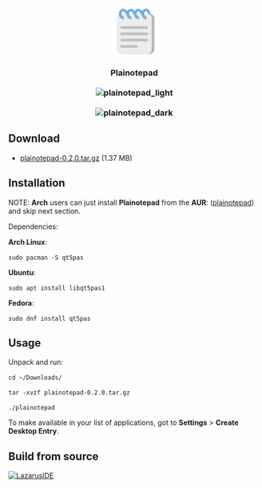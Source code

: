<h3 align="center">
    <img src="icons/plainotepad.svg" height="96" alt="plainotepad_icon"/>
    <br><br>
    Plainotepad
    <br><br>
    <img src="https://helltar.com/projects/plainotepad/screenshots/screenshot_23112022_083044.png" alt="plainotepad_light"/>
    <br><br>
    <img src="https://helltar.com/projects/plainotepad/screenshots/screenshot_23112022_083008.png" alt="plainotepad_dark"/>
</h3>


Download
--------

- [plainotepad-0.2.0.tar.gz](https://github.com/Helltar/plainotepad/releases/download/0.2.0/plainotepad-0.2.0.tar.gz) (1.37 MB)
 
Installation
------------

NOTE: **Arch** users can just install **Plainotepad** from the **AUR**: ([plainotepad](https://aur.archlinux.org/packages/plainotepad)) and skip next section.

Dependencies:

**Arch Linux**:

```
sudo pacman -S qt5pas
```

**Ubuntu**:

```
sudo apt install libqt5pas1
```

**Fedora**:

```
sudo dnf install qt5pas
```

Usage
-----

Unpack and run:

```
cd ~/Downloads/
```
```
tar -xvzf plainotepad-0.2.0.tar.gz
```
```
./plainotepad
```

To make available in your list of applications, got to **Settings** > **Create Desktop Entry**.

Build from source
-----------------

[![LazarusIDE](http://wiki.lazarus.freepascal.org/images/9/94/built_with_lazarus_logo.png)](http://www.lazarus-ide.org)
